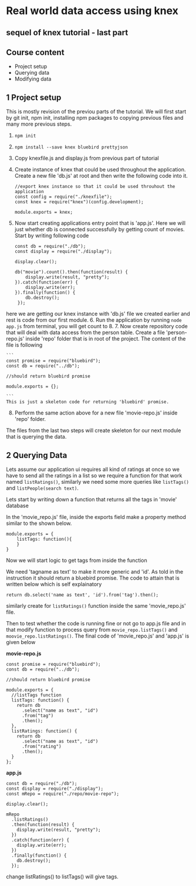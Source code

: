 # Real world data access using knex
## sequel of knex tutorial - last part

## Course content
- Project setup
- Querying data
- Modifying data

## 1 Project setup
This is mostly revision of the previou parts of the tutorial. We will first start by git init, npm init, installing npm packages to copying previous files and many more previous steps. 

1. `npm init`
2. `npm install --save knex bluebird prettyjson`
3. Copy knexfile.js and display.js from previous part of tutorial 
4. Create instance of knex that could be used throughout the application. Create a new file 'db.js' at root and then write the following code into it. 

	```
	//export knex instance so that it could be used throuhout the application
	const config = require("./knexfile");
	const knex = require("knex")(config.development);

	module.exports = knex;
	```
5. Now start creating applications entry point that is 'app.js'. Here we will just whether db is connected successfully by getting count of movies. Start by writing following code 
	
	```
	const db = require("./db");
	const display = require("./display");
			
	display.clear();

	db("movie").count().then(function(result) {
    	display.write(result, "pretty");
    }).catch(function(err) {
    	display.write(err);
    }).finally(function() {
    	db.destroy();
  	 });

	```
here we are getting our knex instance with 'db.js' file we created earlier and rest is code from our first module. 
6. Run the application by running `node app.js` from terminal, you will get count to 8.
7. Now create repository code that will deal with data access from the person table. Create a file 'person-repo.js' inside 'repo' folder that is in root of the project. The content of the file is following
	
	```
	const promise = require("bluebird");
	const db = require("../db");

	//should return bluebird promise

	module.exports = {};

	```  	
	This is just a skeleton code for returning 'bluebird' promise. 
8. Perform the same action above for a new file 'movie-repo.js' inside 'repo' folder. 

The files from the last two steps will create skeleton for our next module that is querying the data.

## 2 Querying Data
Lets assume our application ui requires all kind of ratings at once so we have to send all the ratings in a list so we require a function for that work named `listRatings()`, similarly we need some more queries like `listTags()` and `listPeople(search text)`. 

Lets start by writing down a function that returns all the tags in 'movie' database

In the 'movie_repo.js' file, inside the exports field make a property method similar to the shown below.

```
module.exports = {
	listTags: function(){
	}
}
```

Now we will start logic to get tags from inside the function

We need 'tagname as text' to make it more generic and 'id'. As told in the instruction it should return a bluebird promise. The code to attain that is written below which is self explainatory

```
return db.select('name as text', 'id').from('tag').then();
```
similarly create for `listRatings()` function inside the same 'movie_repo.js' file. 

Then to test whether the code is running fine or not go to app.js file and in that modify function to process query from `movie_repo.listTags()` and `moovie_repo.listRatings()`. The final code of 'movie_repo.js' and 'app.js' is given below

**movie-repo.js**

```
const promise = require("bluebird");
const db = require("../db");

//should return bluebird promise

module.exports = {
  //listTags function
  listTags: function() {
    return db
      .select("name as text", "id")
      .from("tag")
      .then();
  },
  listRatings: function() {
    return db
      .select("name as text", "id")
      .from("rating")
      .then();
  }
};

```

**app.js**

```
const db = require("./db");
const display = require("./display");
const mRepo = require("./repo/movie-repo");

display.clear();

mRepo
  .listRatings()
  .then(function(result) {
    display.write(result, "pretty");
  })
  .catch(function(err) {
    display.write(err);
  })
  .finally(function() {
    db.destroy();
  });
```

change listRatings() to listTags() will give tags. 

 	